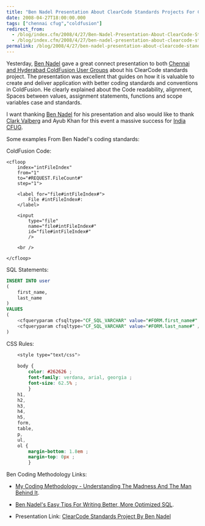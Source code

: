 ```yaml
---
title: "Ben Nadel Presentation About ClearCode Standards Projects For Chennai CFUG and Hyderabad CFUG, India"
date: 2008-04-27T18:00:00.000
tags: ["chennai cfug","coldfusion"]
redirect_from: 
  - /blog/index.cfm/2008/4/27/Ben-Nadel-Presentation-About-ClearCode-Standards-Projects-For-Chennai-CFUG-and-Hyderabad-CFUG-India/
  - /blog/index.cfm/2008/4/27/ben-nadel-presentation-about-clearcode-standards-projects-for-chennai-cfug-and-hyderabad-cfug-india/
permalink: /blog/2008/4/27/ben-nadel-presentation-about-clearcode-standards-projects-for-chennai-cfug-and-hyderabad-cfug-india/
---
```


Yesterday,  [Ben Nadel](http://www.bennadel.com/) gave a great connect presentation to both [Chennai and Hyderabad ColdFusion User Groups](http://www.cfug.in/) about his ClearCode standards project. The presentation was excellent that guides on how it is valuable to create and deliver application with better coding standards and conventions in ColdFusion. He clearly explained about the Code readability, alignment, Spaces between values, assignment statements, functions and scope variables case and standards.

I want thanking [Ben Nadel](http://www.bennadel.com/) for his presentation and also would like to thank [Clark Valberg](http://www.clarkvalberg.com/) and Ayub Khan for this event a massive success for [India CFUG](http://www.cfug.in/).

Some examples From Ben Nadel's coding standards:

ColdFusion Code:

```cfscript
<cfloop
	index="intFileIndex"
	from="1"
	to="#REQUEST.FileCount#"
	step="1">
 
	<label for="file#intFileIndex#">
		File #intFileIndex#:
	</label>
 
	<input
		type="file"
		name="file#intFileIndex#"
		id="file#intFileIndex#"
		/>
 
	<br />

</cfloop>
```

SQL Statements:

```sql
INSERT INTO user
(
	first_name,
	last_name
)
VALUES
(
	<cfqueryparam cfsqltype="CF_SQL_VARCHAR" value="#FORM.first_name#" />,
	<cfqueryparam cfsqltype="CF_SQL_VARCHAR" value="#FORM.last_name#" />
)
```

CSS Rules:

```css
	<style type="text/css">
	
	body {
		color: #262626 ;
		font-family: verdana, arial, georgia ;
		font-size: 62.5% ;
		}
	h1,
	h2,
	h3,
	h4,
	h5,
	form,
	table,
	p,
	ul,
	ol {
		margin-bottom: 1.8em ;
		margin-top: 0px ;
		}
```
Ben Coding Methodology Links:

- [My Coding Methodology - Understanding The Madness And The Man Behind It](http://www.bennadel.com/blog/391-My-Coding-Methodology-Understanding-The-Madness-And-The-Man-Behind-It.htm).

- [Ben Nadel's Easy Tips For Writing Better, More Optimized SQL](http://www.bennadel.com/blog/1189-Ben-Nadel-s-Easy-Tips-For-Writing-Better-More-Optimized-SQL.htm).

- Presentation Link:  [ClearCode Standards Project By Ben Nadel](http://adobechats.adobe.acrobat.com/p47494637/)